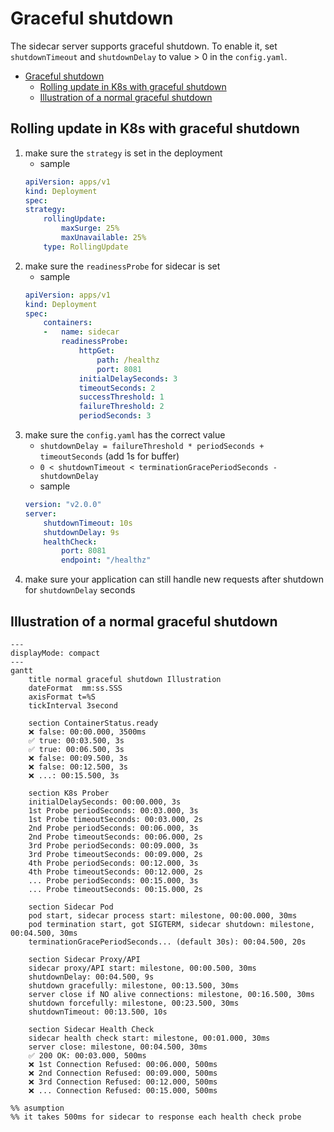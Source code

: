 # Graceful shutdown

The sidecar server supports graceful shutdown.
To enable it, set `shutdownTimeout` and `shutdownDelay` to value > 0 in the `config.yaml`.

<!-- TOC -->

- [Graceful shutdown](#graceful-shutdown)
  - [Rolling update in K8s with graceful shutdown](#rolling-update-in-k8s-with-graceful-shutdown)
  - [Illustration of a normal graceful shutdown](#illustration-of-a-normal-graceful-shutdown)

<!-- /TOC -->

## Rolling update in K8s with graceful shutdown

1. make sure the `strategy` is set in the deployment
    - sample
    ```yaml
    apiVersion: apps/v1
    kind: Deployment
    spec:
    strategy:
        rollingUpdate:
            maxSurge: 25%
            maxUnavailable: 25%
        type: RollingUpdate
    ```
1. make sure the `readinessProbe` for sidecar is set
    - sample
    ```yaml
    apiVersion: apps/v1
    kind: Deployment
    spec:
        containers:
        -   name: sidecar
            readinessProbe:
                httpGet:
                    path: /healthz
                    port: 8081
                initialDelaySeconds: 3
                timeoutSeconds: 2
                successThreshold: 1
                failureThreshold: 2
                periodSeconds: 3
    ```
1. make sure the `config.yaml` has the correct value
    - `shutdownDelay = failureThreshold * periodSeconds + timeoutSeconds` (add 1s for buffer)
    - `0 < shutdownTimeout < terminationGracePeriodSeconds - shutdownDelay`
    - sample
    ```yaml
    version: "v2.0.0"
    server:
        shutdownTimeout: 10s
        shutdownDelay: 9s
        healthCheck:
            port: 8081
            endpoint: "/healthz"
    ```
1. make sure your application can still handle new requests after shutdown for `shutdownDelay` seconds

## Illustration of a normal graceful shutdown

```mermaid
---
displayMode: compact
---
gantt
    title normal graceful shutdown Illustration
    dateFormat  mm:ss.SSS
    axisFormat t=%S
    tickInterval 3second

    section ContainerStatus.ready
    ❌ false: 00:00.000, 3500ms
    ✅ true: 00:03.500, 3s
    ✅ true: 00:06.500, 3s
    ❌ false: 00:09.500, 3s
    ❌ false: 00:12.500, 3s
    ❌ ...: 00:15.500, 3s
    
    section K8s Prober
    initialDelaySeconds: 00:00.000, 3s
    1st Probe periodSeconds: 00:03.000, 3s
    1st Probe timeoutSeconds: 00:03.000, 2s
    2nd Probe periodSeconds: 00:06.000, 3s
    2nd Probe timeoutSeconds: 00:06.000, 2s
    3rd Probe periodSeconds: 00:09.000, 3s
    3rd Probe timeoutSeconds: 00:09.000, 2s
    4th Probe periodSeconds: 00:12.000, 3s
    4th Probe timeoutSeconds: 00:12.000, 2s
    ... Probe periodSeconds: 00:15.000, 3s
    ... Probe timeoutSeconds: 00:15.000, 2s
    
    section Sidecar Pod
    pod start, sidecar process start: milestone, 00:00.000, 30ms
    pod termination start, got SIGTERM, sidecar shutdown: milestone, 00:04.500, 30ms
    terminationGracePeriodSeconds... (default 30s): 00:04.500, 20s

    section Sidecar Proxy/API
    sidecar proxy/API start: milestone, 00:00.500, 30ms
    shutdownDelay: 00:04.500, 9s
    shutdown gracefully: milestone, 00:13.500, 30ms
    server close if NO alive connections: milestone, 00:16.500, 30ms
    shutdown forcefully: milestone, 00:23.500, 30ms
    shutdownTimeout: 00:13.500, 10s

    section Sidecar Health Check
    sidecar health check start: milestone, 00:01.000, 30ms
    server close: milestone, 00:04.500, 30ms
    ✅ 200 OK: 00:03.000, 500ms
    ❌ 1st Connection Refused: 00:06.000, 500ms
    ❌ 2nd Connection Refused: 00:09.000, 500ms
    ❌ 3rd Connection Refused: 00:12.000, 500ms
    ❌ ... Connection Refused: 00:15.000, 500ms

%% asumption
%% it takes 500ms for sidecar to response each health check probe
```
